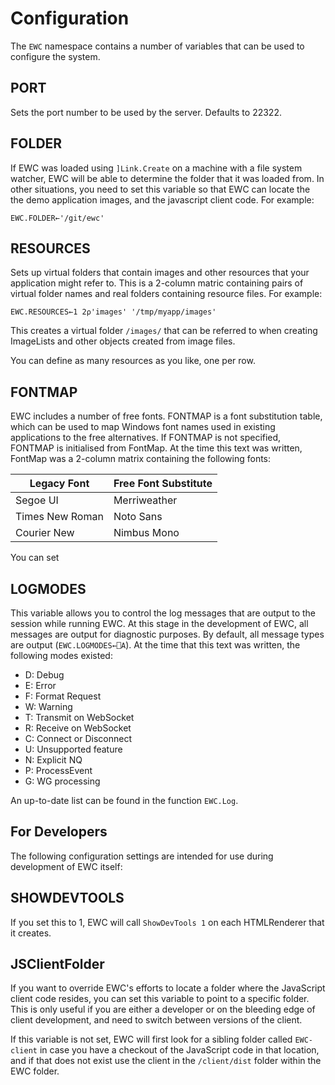 # Configuration

The `EWC` namespace contains a number of variables that can be used to 
configure the system.

## PORT

Sets the port number to be used by the server. Defaults to 22322.
                         
## FOLDER

If EWC was loaded using `]Link.Create` on a machine with a file system watcher, EWC will be
able to determine the folder that it was loaded from. In other situations, you need
to set this variable so that EWC can locate the the demo application images, 
and the javascript client code. For example:

`EWC.FOLDER←'/git/ewc'`

## RESOURCES

Sets up virtual folders that contain images and other resources that your 
application might refer to. This is a 2-column matric containing pairs of virtual
folder names and real folders containing resource files. For example:

`EWC.RESOURCES←1 2⍴'images' '/tmp/myapp/images'`

This creates a virtual folder `/images/` that can be referred to when creating
ImageLists and other objects created from image files.

You can define as many resources as you like, one per row.

## FONTMAP

EWC includes a number of free fonts. FONTMAP is a font substitution table, which can
be used to map Windows font names used in existing applications to the free alternatives.
If FONTMAP is not specified, FONTMAP is initialised from FontMap. At the time this
text was written, FontMap was a 2-column matrix containing the following fonts:

|Legacy Font     | Free Font Substitute |
|----------------|----------------------|
|Segoe UI        | Merriweather         |                     
|Times New Roman | Noto Sans            |
|Courier New     | Nimbus Mono          | 

You can set

## LOGMODES

This variable allows you to control the log messages that are output to the session
while running EWC. At this stage in the development of EWC, all messages are output
for diagnostic purposes. By default, all message types are output (`EWC.LOGMODES←⎕A`). 
At the time that this text was written, the following modes existed:

- D: Debug
- E: Error
- F: Format Request
- W: Warning
- T: Transmit on WebSocket
- R: Receive on WebSocket
- C: Connect or Disconnect
- U: Unsupported feature
- N: Explicit NQ
- P: ProcessEvent
- G: WG processing

An up-to-date list can be found in the function `EWC.Log`.

## For Developers

The following configuration settings are intended for use during development of EWC
itself:

## SHOWDEVTOOLS

If you set this to 1, EWC will call `ShowDevTools 1` on each HTMLRenderer that it creates.

## JSClientFolder

If you want to override EWC's efforts to locate a folder where the JavaScript client
code resides, you can set this variable to point to a specific folder. This is only
useful if you are either a developer or on the bleeding edge of client development,
and need to switch between versions of the client.

If this variable is not set, EWC will first look for a sibling folder called
`EWC-client` in case you have a checkout of the JavaScript code in that location,
and if that does not exist use the client in the `/client/dist` folder within the
EWC folder.